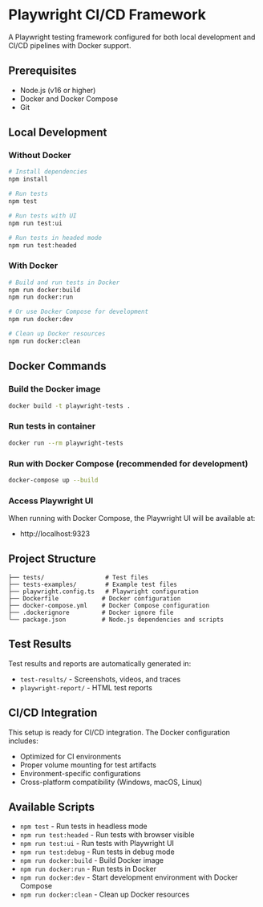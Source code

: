 # Playwright CI/CD Framework

A Playwright testing framework configured for both local development and CI/CD pipelines with Docker support.

## Prerequisites

- Node.js (v16 or higher)
- Docker and Docker Compose
- Git

## Local Development

### Without Docker
```bash
# Install dependencies
npm install

# Run tests
npm test

# Run tests with UI
npm run test:ui

# Run tests in headed mode
npm run test:headed
```

### With Docker
```bash
# Build and run tests in Docker
npm run docker:build
npm run docker:run

# Or use Docker Compose for development
npm run docker:dev

# Clean up Docker resources
npm run docker:clean
```

## Docker Commands

### Build the Docker image
```bash
docker build -t playwright-tests .
```

### Run tests in container
```bash
docker run --rm playwright-tests
```

### Run with Docker Compose (recommended for development)
```bash
docker-compose up --build
```

### Access Playwright UI
When running with Docker Compose, the Playwright UI will be available at:
- http://localhost:9323

## Project Structure

```
├── tests/                 # Test files
├── tests-examples/        # Example test files
├── playwright.config.ts   # Playwright configuration
├── Dockerfile            # Docker configuration
├── docker-compose.yml    # Docker Compose configuration
├── .dockerignore         # Docker ignore file
└── package.json          # Node.js dependencies and scripts
```

## Test Results

Test results and reports are automatically generated in:
- `test-results/` - Screenshots, videos, and traces
- `playwright-report/` - HTML test reports

## CI/CD Integration

This setup is ready for CI/CD integration. The Docker configuration includes:
- Optimized for CI environments
- Proper volume mounting for test artifacts
- Environment-specific configurations
- Cross-platform compatibility (Windows, macOS, Linux)

## Available Scripts

- `npm test` - Run tests in headless mode
- `npm run test:headed` - Run tests with browser visible
- `npm run test:ui` - Run tests with Playwright UI
- `npm run test:debug` - Run tests in debug mode
- `npm run docker:build` - Build Docker image
- `npm run docker:run` - Run tests in Docker
- `npm run docker:dev` - Start development environment with Docker Compose
- `npm run docker:clean` - Clean up Docker resources
